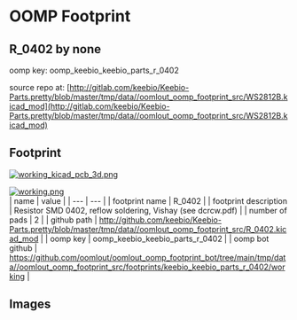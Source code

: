 # OOMP Footprint  
## R_0402  by none  
  
oomp key: oomp_keebio_keebio_parts_r_0402  
  
source repo at: [http://gitlab.com/keebio/Keebio-Parts.pretty/blob/master/tmp/data//oomlout_oomp_footprint_src/WS2812B.kicad_mod](http://gitlab.com/keebio/Keebio-Parts.pretty/blob/master/tmp/data//oomlout_oomp_footprint_src/WS2812B.kicad_mod)  
## Footprint  
  
[![working_kicad_pcb_3d.png](working_kicad_pcb_3d_600.png)](working_kicad_pcb_3d.png)  
  
[![working.png](working_600.png)](working.png)  
| name | value | 
| --- | --- | 
| footprint name | R_0402 | 
| footprint description | Resistor SMD 0402, reflow soldering, Vishay (see dcrcw.pdf) | 
| number of pads | 2 | 
| github path | http://github.com/keebio/Keebio-Parts.pretty/blob/master/tmp/data//oomlout_oomp_footprint_src/R_0402.kicad_mod | 
| oomp key | oomp_keebio_keebio_parts_r_0402 | 
| oomp bot github | https://github.com/oomlout/oomlout_oomp_footprint_bot/tree/main/tmp/data//oomlout_oomp_footprint_src/footprints/keebio_keebio_parts_r_0402/working | 
## Images  
